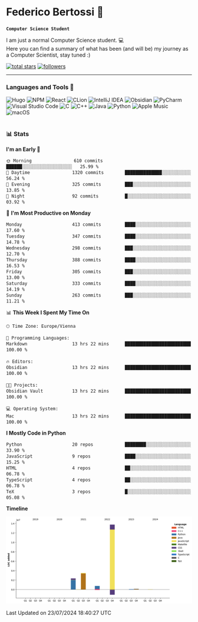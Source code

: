 # Federico Bertossi 🚀

**`Computer Science Student`**

[//]: # (Thanks to @ForrestKnight for the inspiration.)

<!-- TODO: Insert a banner image -->

I am just a normal Computer Science student. 💻 </br>
Here you can find a summary of what has been (and will be) my journey as a Computer Scientist, stay tuned :)

   <p>
      <a href="https://github.com/mrBymax?tab=repositories&sort=stargazers">
         <img alt="total stars" title="Total stars on GitHub" src="https://custom-icon-badges.demolab.com/github/stars/mrBymax?color=55960c&style=for-the-badge&labelColor=488207&logo=star"/></a>
<a href="https://github.com/mrBymax?tab=followers">
         <img alt="followers" title="Follow me on Github" src="https://custom-icon-badges.demolab.com/github/followers/mrBymax?color=236ad3&labelColor=1155ba&style=for-the-badge&logo=person-add&label=Follow&logoColor=white"/></a>
   </p>

---

<!-- TODO: Insert a GIF -->
### Languages and Tools 🧰

<!-- TODO: Change it with shields -->
![Hugo](https://img.shields.io/badge/Hugo-black.svg?style=for-the-badge&logo=Hugo)
![NPM](https://img.shields.io/badge/NPM-%23CB3837.svg?style=for-the-badge&logo=npm&logoColor=white)
![React](https://img.shields.io/badge/react-%2320232a.svg?style=for-the-badge&logo=react&logoColor=%2361DAFB)
![CLion](https://img.shields.io/badge/CLion-black?style=for-the-badge&logo=clion&logoColor=white)
![IntelliJ IDEA](https://img.shields.io/badge/IntelliJIDEA-000000.svg?style=for-the-badge&logo=intellij-idea&logoColor=white)
![Obsidian](https://img.shields.io/badge/Obsidian-%23483699.svg?style=for-the-badge&logo=obsidian&logoColor=white)
![PyCharm](https://img.shields.io/badge/pycharm-143?style=for-the-badge&logo=pycharm&logoColor=black&color=black&labelColor=green)
![Visual Studio Code](https://img.shields.io/badge/Visual%20Studio%20Code-0078d7.svg?style=for-the-badge&logo=visual-studio-code&logoColor=white)
![C](https://img.shields.io/badge/c-%2300599C.svg?style=for-the-badge&logo=c&logoColor=white)
![C++](https://img.shields.io/badge/c++-%2300599C.svg?style=for-the-badge&logo=c%2B%2B&logoColor=white)
![Java](https://img.shields.io/badge/java-%23ED8B00.svg?style=for-the-badge&logo=openjdk&logoColor=white)
![Python](https://img.shields.io/badge/python-3670A0?style=for-the-badge&logo=python&logoColor=ffdd54)
![Apple Music](https://img.shields.io/badge/Apple_Music-9933CC?style=for-the-badge&logo=apple-music&logoColor=white)
![macOS](https://img.shields.io/badge/mac%20os-000000?style=for-the-badge&logo=macos&logoColor=F0F0F0)


#

### 📊 Stats

<!-- ![My GitHub stats](https://github-readme-stats.vercel.app/api?username=mrBymax&show_icons=true&theme=dracula) -->


<!--START_SECTION:waka-->
**I'm an Early 🐤** 

```text
🌞 Morning                610 commits         ██████░░░░░░░░░░░░░░░░░░░   25.99 % 
🌆 Daytime                1320 commits        ██████████████░░░░░░░░░░░   56.24 % 
🌃 Evening                325 commits         ███░░░░░░░░░░░░░░░░░░░░░░   13.85 % 
🌙 Night                  92 commits          █░░░░░░░░░░░░░░░░░░░░░░░░   03.92 % 
```
📅 **I'm Most Productive on Monday** 

```text
Monday                   413 commits         ████░░░░░░░░░░░░░░░░░░░░░   17.60 % 
Tuesday                  347 commits         ████░░░░░░░░░░░░░░░░░░░░░   14.78 % 
Wednesday                298 commits         ███░░░░░░░░░░░░░░░░░░░░░░   12.70 % 
Thursday                 388 commits         ████░░░░░░░░░░░░░░░░░░░░░   16.53 % 
Friday                   305 commits         ███░░░░░░░░░░░░░░░░░░░░░░   13.00 % 
Saturday                 333 commits         ████░░░░░░░░░░░░░░░░░░░░░   14.19 % 
Sunday                   263 commits         ███░░░░░░░░░░░░░░░░░░░░░░   11.21 % 
```


📊 **This Week I Spent My Time On** 

```text
🕑︎ Time Zone: Europe/Vienna

💬 Programming Languages: 
Markdown                 13 hrs 22 mins      █████████████████████████   100.00 % 

🔥 Editors: 
Obsidian                 13 hrs 22 mins      █████████████████████████   100.00 % 

🐱‍💻 Projects: 
Obsidian Vault           13 hrs 22 mins      █████████████████████████   100.00 % 

💻 Operating System: 
Mac                      13 hrs 22 mins      █████████████████████████   100.00 % 
```

**I Mostly Code in Python** 

```text
Python                   20 repos            ████████░░░░░░░░░░░░░░░░░   33.90 % 
JavaScript               9 repos             ████░░░░░░░░░░░░░░░░░░░░░   15.25 % 
HTML                     4 repos             ██░░░░░░░░░░░░░░░░░░░░░░░   06.78 % 
TypeScript               4 repos             ██░░░░░░░░░░░░░░░░░░░░░░░   06.78 % 
TeX                      3 repos             █░░░░░░░░░░░░░░░░░░░░░░░░   05.08 % 
```



**Timeline**

![Lines of Code chart](https://raw.githubusercontent.com/mrBymax/mrBymax/main/assets/bar_graph.png)


 Last Updated on 23/07/2024 18:40:27 UTC
<!--END_SECTION:waka-->


[linkedin]: https://linkedin.com/federico-bertossi
[website]:  https://www.federicobertossi.com

</details>
